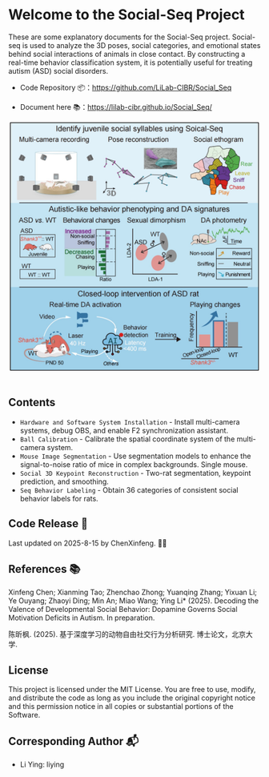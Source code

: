 # Welcome to the Social-Seq Project

These are some explanatory documents for the Social-Seq project. Social-seq is used to analyze the 3D poses, social categories, and emotional states behind social interactions of animals in close contact. By constructing a real-time behavior classification system, it is potentially useful for treating autism (ASD) social disorders.

- Code Repository 📦：https://github.com/LiLab-CIBR/Social_Seq

- Document here 📚：https://lilab-cibr.github.io/Social_Seq/

<div align="center">
  <img src="../assets/images/figure_abstract.jpg" width="500" alt="Abstract Diagram">
</div>
<br>

## Contents
* `Hardware and Software System Installation` - Install multi-camera systems, debug OBS, and enable F2 synchronization assistant.
* `Ball Calibration` - Calibrate the spatial coordinate system of the multi-camera system.
* `Mouse Image Segmentation` - Use segmentation models to enhance the signal-to-noise ratio of mice in complex backgrounds. Single mouse.
* `Social 3D Keypoint Reconstruction` - Two-rat segmentation, keypoint prediction, and smoothing.
* `Seq Behavior Labeling` - Obtain 36 categories of consistent social behavior labels for rats.

## Code Release 📅
Last updated on 2025-8-15 by ChenXinfeng. 👨‍💻

## References 📚
Xinfeng Chen; Xianming Tao; Zhenchao Zhong; Yuanqing Zhang; Yixuan Li; Ye Ouyang; Zhaoyi Ding; Min An; Miao Wang; Ying Li* (2025). Decoding the Valence of Developmental Social Behavior: Dopamine Governs Social Motivation Deficits in Autism. In preparation.

陈昕枫. (2025). 基于深度学习的动物自由社交行为分析研究. 博士论文，北京大学.

## License
This project is licensed under the MIT License. You are free to use, modify, and distribute the code as long as you include the original copyright notice and this permission notice in all copies or substantial portions of the Software.

## Corresponding Author 📬
- Li Ying: liying